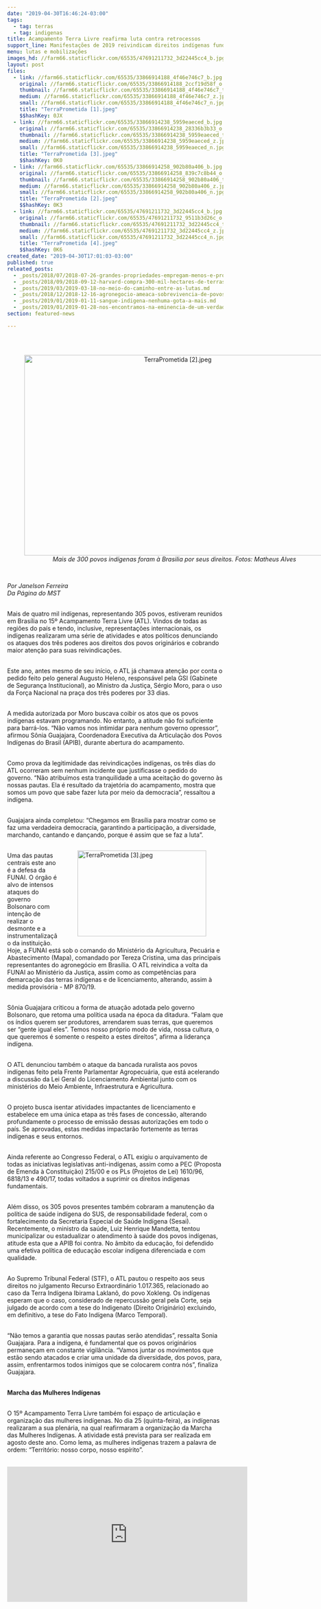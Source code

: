 ```yaml
---
date: "2019-04-30T16:46:24-03:00"
tags:
  - tag: terras
  - tag: indigenas
title: Acampamento Terra Livre reafirma luta contra retrocessos
support_line: Manifestações de 2019 reivindicam direitos indígenas fundamentais e o respeito à cultura e diversidade
menu: lutas e mobilizações
images_hd: //farm66.staticflickr.com/65535/47691211732_3d22445cc4_b.jpg
layout: post
files:
  - link: //farm66.staticflickr.com/65535/33866914188_4f46e746c7_b.jpg
    original: //farm66.staticflickr.com/65535/33866914188_2ccf19d58f_o.jpg
    thumbnail: //farm66.staticflickr.com/65535/33866914188_4f46e746c7_t.jpg
    medium: //farm66.staticflickr.com/65535/33866914188_4f46e746c7_z.jpg
    small: //farm66.staticflickr.com/65535/33866914188_4f46e746c7_n.jpg
    title: "TerraPrometida [1].jpeg"
    $$hashKey: 0JX
  - link: //farm66.staticflickr.com/65535/33866914238_5959eaeced_b.jpg
    original: //farm66.staticflickr.com/65535/33866914238_28336b3b33_o.jpg
    thumbnail: //farm66.staticflickr.com/65535/33866914238_5959eaeced_t.jpg
    medium: //farm66.staticflickr.com/65535/33866914238_5959eaeced_z.jpg
    small: //farm66.staticflickr.com/65535/33866914238_5959eaeced_n.jpg
    title: "TerraPrometida [3].jpeg"
    $$hashKey: 0K0
  - link: //farm66.staticflickr.com/65535/33866914258_902b80a406_b.jpg
    original: //farm66.staticflickr.com/65535/33866914258_839c7c8b44_o.jpg
    thumbnail: //farm66.staticflickr.com/65535/33866914258_902b80a406_t.jpg
    medium: //farm66.staticflickr.com/65535/33866914258_902b80a406_z.jpg
    small: //farm66.staticflickr.com/65535/33866914258_902b80a406_n.jpg
    title: "TerraPrometida [2].jpeg"
    $$hashKey: 0K3
  - link: //farm66.staticflickr.com/65535/47691211732_3d22445cc4_b.jpg
    original: //farm66.staticflickr.com/65535/47691211732_9511b3d26c_o.jpg
    thumbnail: //farm66.staticflickr.com/65535/47691211732_3d22445cc4_t.jpg
    medium: //farm66.staticflickr.com/65535/47691211732_3d22445cc4_z.jpg
    small: //farm66.staticflickr.com/65535/47691211732_3d22445cc4_n.jpg
    title: "TerraPrometida [4].jpeg"
    $$hashKey: 0K6
created_date: "2019-04-30T17:01:03-03:00"
published: true
releated_posts:
  - _posts/2018/07/2018-07-26-grandes-propriedades-empregam-menos-e-produzem-menos-alimentos-para-o-povo-brasileiro.md
  - _posts/2018/09/2018-09-12-harvard-compra-300-mil-hectares-de-terras-e-gera-conflitos-com-comunidades-locais.md
  - _posts/2019/03/2019-03-18-no-meio-do-caminho-entre-as-lutas.md
  - _posts/2018/12/2018-12-16-agronegocio-ameaca-sobrevivencia-de-povos-indigenas-e-quilombolas.md
  - _posts/2019/01/2019-01-11-sangue-indigena-nenhuma-gota-a-mais.md
  - _posts/2019/01/2019-01-28-nos-encontramos-na-eminencia-de-um-verdadeiro-etnocidio-das-populacoes-indigenas-no-brasil-denuncia-professor-da-unifesspa.md
section: featured-news

---
```

<p>&nbsp;</p>

<div style="text-align:center">
<figure class="image" style="display:inline-block"><img alt="TerraPrometida [2].jpeg" height="467" src="//farm66.staticflickr.com/65535/33866914258_902b80a406_b.jpg" width="700" />
<figcaption><em>Mais de 300 povos ind&iacute;genas foram &agrave; Brasilia por seus direitos. Fotos: Matheus Alves</em></figcaption>
</figure>
</div>

<p><br />
<em>Por Janelson Ferreira<br />
Da P&aacute;gina do MST</em><br />
&nbsp;</p>

<p>Mais de quatro mil ind&iacute;genas, representando 305 povos, estiveram reunidos em Bras&iacute;lia no 15&ordm; Acampamento Terra Livre (ATL). Vindos de todas as regi&otilde;es do pa&iacute;s e tendo, inclusive, representa&ccedil;&otilde;es internacionais, os ind&iacute;genas realizaram uma s&eacute;rie de atividades e atos pol&iacute;ticos denunciando os ataques dos tr&ecirc;s poderes aos direitos dos povos origin&aacute;rios e cobrando maior aten&ccedil;&atilde;o para suas reivindica&ccedil;&otilde;es.</p>

<p><br />
Este ano, antes mesmo de seu in&iacute;cio, o ATL j&aacute; chamava aten&ccedil;&atilde;o por conta o pedido feito pelo general Augusto Heleno, respons&aacute;vel pela GSI (Gabinete de Seguran&ccedil;a Institucional), ao Ministro da Justi&ccedil;a, S&eacute;rgio Moro, para o uso da For&ccedil;a Nacional na pra&ccedil;a dos tr&ecirc;s poderes por 33 dias.</p>

<p><br />
A medida autorizada por Moro buscava coibir os atos que os povos ind&iacute;genas estavam programando. No entanto, a atitude n&atilde;o foi suficiente para barr&aacute;-los. &ldquo;N&atilde;o vamos nos intimidar para nenhum governo opressor&rdquo;, afirmou S&ocirc;nia Guajajara, Coordenadora Executiva da Articula&ccedil;&atilde;o dos Povos Ind&iacute;genas do Brasil (APIB), durante abertura do acampamento.</p>

<p><br />
Como prova da legitimidade das reivindica&ccedil;&otilde;es ind&iacute;genas, os tr&ecirc;s dias do ATL ocorreram sem nenhum incidente que justificasse o pedido do governo. &ldquo;N&atilde;o atribu&iacute;mos esta tranquilidade a uma aceita&ccedil;&atilde;o do governo &agrave;s nossas pautas. Ela &eacute; resultado da trajet&oacute;ria do acampamento, mostra que somos um povo que sabe fazer luta por meio da democracia&rdquo;, ressaltou a ind&iacute;gena.</p>

<p><br />
Guajajara ainda completou: &ldquo;Chegamos em Bras&iacute;lia para mostrar como se faz uma verdadeira democracia, garantindo a participa&ccedil;&atilde;o, a diversidade, marchando, cantando e dan&ccedil;ando, porque &eacute; assim que se faz a luta&rdquo;.</p>

<figure class="image" style="float:right"><img alt="TerraPrometida [3].jpeg" height="200" src="//farm66.staticflickr.com/65535/33866914238_5959eaeced_b.jpg" width="300" />
<figcaption></figcaption>
</figure>

<p><br />
Uma das pautas centrais este ano &eacute; a defesa da FUNAI. O &oacute;rg&atilde;o &eacute; alvo de intensos ataques do governo Bolsonaro com inten&ccedil;&atilde;o de realizar o desmonte e a instrumentaliza&ccedil;&atilde;o da institui&ccedil;&atilde;o. Hoje, a FUNAI est&aacute; sob o comando do Minist&eacute;rio da Agricultura, Pecu&aacute;ria e Abastecimento (Mapa), comandado por Tereza Cristina, uma das principais representantes do agroneg&oacute;cio em Bras&iacute;lia. O ATL reivindica a volta da FUNAI ao Minist&eacute;rio da Justi&ccedil;a, assim como as compet&ecirc;ncias para demarca&ccedil;&atilde;o das terras ind&iacute;genas e de licenciamento, alterando, assim &agrave; medida provis&oacute;ria - MP 870/19.</p>

<p><br />
S&ocirc;nia Guajajara criticou a forma de atua&ccedil;&atilde;o adotada pelo governo Bolsonaro, que retoma uma pol&iacute;tica usada na &eacute;poca da ditadura. &ldquo;Falam que os &iacute;ndios querem ser produtores, arrendarem suas terras, que queremos ser &ldquo;gente igual eles&rdquo;. Temos nosso pr&oacute;prio modo de vida, nossa cultura, o que queremos &eacute; somente o respeito a estes direitos&rdquo;, afirma a lideran&ccedil;a ind&iacute;gena. &nbsp;</p>

<p><br />
O ATL denunciou tamb&eacute;m o ataque da bancada ruralista aos povos ind&iacute;genas feito pela Frente Parlamentar Agropecu&aacute;ria, que est&aacute; acelerando a discuss&atilde;o da Lei Geral do Licenciamento Ambiental junto com os minist&eacute;rios do Meio Ambiente, Infraestrutura e Agricultura.</p>

<p><br />
O projeto busca isentar atividades impactantes de licenciamento e estabelece em uma &uacute;nica etapa as tr&ecirc;s fases de concess&atilde;o, alterando profundamente o processo de emiss&atilde;o dessas autoriza&ccedil;&otilde;es em todo o pa&iacute;s. Se aprovadas, estas medidas impactar&atilde;o fortemente as terras ind&iacute;genas e seus entornos.</p>

<p><br />
Ainda referente ao Congresso Federal, o ATL exigiu o arquivamento de todas as iniciativas legislativas anti-ind&iacute;genas, assim como a PEC (Proposta de Emenda &agrave; Constitui&ccedil;&atilde;o) 215/00 e os PLs (Projetos de Lei) 1610/96, 6818/13 e 490/17, todas voltados a suprimir os direitos ind&iacute;genas fundamentais.</p>

<p><br />
Al&eacute;m disso, os 305 povos presentes tamb&eacute;m cobraram a manuten&ccedil;&atilde;o da pol&iacute;tica de sa&uacute;de ind&iacute;gena do SUS, de responsabilidade federal, com o fortalecimento da Secretaria Especial de Sa&uacute;de Ind&iacute;gena (Sesai). Recentemente, o ministro da sa&uacute;de, Luiz Henrique Mandetta, tentou municipalizar ou estadualizar o atendimento &agrave; sa&uacute;de dos povos ind&iacute;genas, atitude esta que a APIB foi contra. No &acirc;mbito da educa&ccedil;&atilde;o, foi defendido uma efetiva pol&iacute;tica de educa&ccedil;&atilde;o escolar ind&iacute;gena diferenciada e com qualidade.</p>

<p><br />
Ao Supremo Tribunal Federal (STF), o ATL pautou o respeito aos seus direitos no julgamento Recurso Extraordin&aacute;rio 1.017.365, relacionado ao caso da Terra Ind&iacute;gena Ibirama Laklan&otilde;, do povo Xokleng. Os ind&iacute;genas esperam que o caso, considerado de repercuss&atilde;o geral pela Corte, seja julgado de acordo com a tese do Indigenato (Direito Origin&aacute;rio) excluindo, em definitivo, a tese do Fato Ind&iacute;gena (Marco Temporal).</p>

<p><br />
&ldquo;N&atilde;o temos a garantia que nossas pautas ser&atilde;o atendidas&rdquo;, ressalta Sonia Guajajara. Para a ind&iacute;gena, &eacute; fundamental que os povos origin&aacute;rios permane&ccedil;am em constante vigil&acirc;ncia. &ldquo;Vamos juntar os movimentos que est&atilde;o sendo atacados e criar uma unidade da diversidade, dos povos, para, assim, enfrentarmos todos inimigos que se colocarem contra n&oacute;s&rdquo;, finaliza Guajajara.</p>

<p><br />
<strong>Marcha das Mulheres Ind&iacute;genas</strong></p>

<p><br />
O 15&ordm; Acampamento Terra Livre tamb&eacute;m foi espa&ccedil;o de articula&ccedil;&atilde;o e organiza&ccedil;&atilde;o das mulheres ind&iacute;genas. No dia 25 (quinta-feira), as ind&iacute;genas realizaram a sua plen&aacute;ria, na qual reafirmaram a organiza&ccedil;&atilde;o da Marcha das Mulheres Ind&iacute;genas. A atividade est&aacute; prevista para ser realizada em agosto deste ano. Como lema, as mulheres ind&iacute;genas trazem a palavra de ordem: &ldquo;Territ&oacute;rio: nosso corpo, nosso esp&iacute;rito&rdquo;.<br />
&nbsp;</p>

<p><iframe allow="accelerometer; autoplay; encrypted-media; gyroscope; picture-in-picture" allowfullscreen="" frameborder="0" height="315" src="https://www.youtube.com/embed/ZhAa-eJ0L5Q" width="560"></iframe></p>
